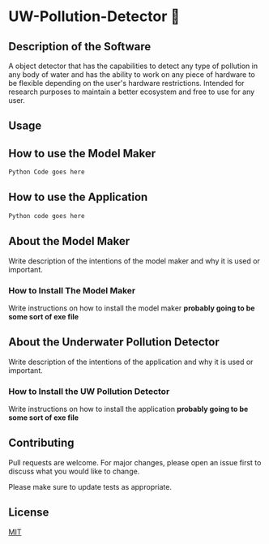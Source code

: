 # UW-Pollution-Detector 🤿

## Description of the Software

A object detector that has the capabilities to detect any type of pollution in any body of water and has the ability to work on any piece of hardware to be flexible depending on the user's hardware restrictions. Intended for research purposes to maintain a better ecosystem and free to use for any user.

## Usage

## How to use the Model Maker

```Python
Python Code goes here
```

## How to use the Application

```Python
Python code goes here
```

## About the Model Maker

Write description of the intentions of the model maker and why it is used or important.

### How to Install The Model Maker

Write instructions on how to install the model maker **probably going to be some sort of exe file**

## About the Underwater Pollution Detector

Write description of the intentions of the application and why it is used or important.

### How to Install the UW Pollution Detector

Write instructions on how to install the application **probably going to be some sort of exe file**

## Contributing
Pull requests are welcome. For major changes, please open an issue first to discuss what you would like to change.

Please make sure to update tests as appropriate.

## License
[MIT](https://choosealicense.com/licenses/mit/)
